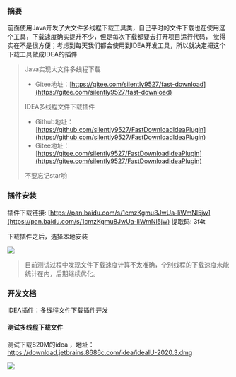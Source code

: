 
### 摘要
前面使用Java开发了大文件多线程下载工具类，自己平时的文件下载也在使用这个工具，下载速度确实提升不少，但是每次下载都要去打开项目运行代码，
觉得实在不是很方便；考虑到每天我们都会使用到IDEA开发工具，所以就决定把这个下载工具做成IDEA的插件

>
> Java实现大文件多线程下载 
> - Gitee地址：[https://gitee.com/silently9527/fast-download](https://gitee.com/silently9527/fast-download)
>
> IDEA多线程文件下载插件 
> - Github地址：[https://github.com/silently9527/FastDownloadIdeaPlugin](https://github.com/silently9527/FastDownloadIdeaPlugin)
> - Gitee地址：[https://gitee.com/silently9527/FastDownloadIdeaPlugin](https://gitee.com/silently9527/FastDownloadIdeaPlugin)
>
> 不要忘记star哟


### 插件安装

插件下载链接: [https://pan.baidu.com/s/1cmzKgmu8JwUa-liWmNl5jw](https://pan.baidu.com/s/1cmzKgmu8JwUa-liWmNl5jw) 提取码: 3f4t 

下载插件之后，选择本地安装

![](https://raw.githubusercontent.com/silently9527/FastDownloadIdeaPlugin/master/docs/watermark.jpg)

> 目前测试过程中发现文件下载速度计算不太准确，个别线程的下载速度未能统计在内，后期继续优化。

### 开发文档

IDEA插件：多线程文件下载插件开发


#### 测试多线程下载文件

测试下载820M的idea ，地址：https://download.jetbrains.8686c.com/idea/ideaIU-2020.3.dmg

![](https://github.com/silently9527/FastDownloadIdeaPlugin/blob/master/docs/%E6%B5%8B%E8%AF%95.gif?raw=true)